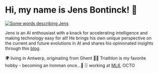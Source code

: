 <h1>Hi, my name is Jens Bontinck! 👋</h1>

<a href="https://git.io/typing-svg">
  <img src="https://readme-typing-svg.demolab.com?font=Fira+Code&duration=2500&pause=1000&color=198A1B&width=435&lines=Machine+Learning+and+AI;Public+Speaker;Lecturer+at+business+School;Triathlete;Father;" alt="Some words describing Jens" />
</a>

<p>
  Jens is an AI enthousiast with a knack for accelerating intelligence and making technology easy for all! He brings his own unique perspective on the current and future evolutions in AI and shares his opinionated insights through this <a href="https://medium.com/@jens.bontinck">blog</a>. 

  🌍 living in Antwerp, originating from Ghent
  🚴🏻 Triathlon is my favorite hobby - becoming an Ironman once...💭
  🗄️ working at <a href="www.ml6.eu">ML6</a>, OCTO

</p>
